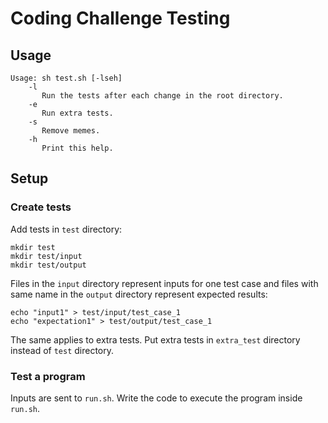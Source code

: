 # Coding Challenge Testing
## Usage
```
Usage: sh test.sh [-lseh]
    -l
       Run the tests after each change in the root directory.
    -e
       Run extra tests.
    -s
       Remove memes.
    -h
       Print this help.
```

## Setup
### Create tests
Add tests in `test` directory:
```
mkdir test
mkdir test/input
mkdir test/output
```
Files in the `input` directory represent inputs for one test case
and files with same name in the `output` directory represent expected results:
```
echo "input1" > test/input/test_case_1
echo "expectation1" > test/output/test_case_1
```
The same applies to extra tests. Put extra tests in `extra_test`
directory instead of `test` directory.

### Test a program
Inputs are sent to `run.sh`. Write the code to execute the program inside
`run.sh`.
